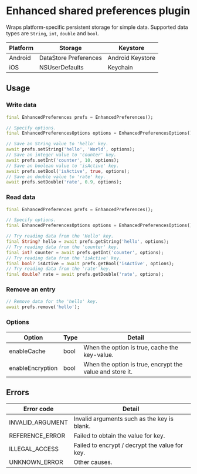 # Enhanced shared preferences plugin

Wraps platform-specific persistent storage for simple data. Supported data types are `String`, `int`, `double` and `bool`.

| Platform | Storage | Keystore |
| ---- | ---- | ---- |
| Android | DataStore Preferences | Android Keystore |
| iOS | NSUserDefaults | Keychain |

## Usage

### Write data

```dart
final EnhancedPreferences prefs = EnhancedPreferences();

// Specify options.
final EnhancedPreferencesOptions options = EnhancedPreferencesOptions();

// Save an String value to 'hello' key.
await prefs.setString('hello', 'World', options);
// Save an integer value to 'counter' key.
await prefs.setInt('counter', 10, options);
// Save an boolean value to 'isActive' key.
await prefs.setBool('isActive', true, options);
// Save an double value to 'rate' key.
await prefs.setDouble('rate', 0.9, options);
```

### Read data

```dart
final EnhancedPreferences prefs = EnhancedPreferences();

// Specify options.
final EnhancedPreferencesOptions options = EnhancedPreferencesOptions();

// Try reading data from the 'Hello' key.
final String? hello = await prefs.getString('hello', options);
// Try reading data from the 'counter' key.
final int? counter = await prefs.getInt('counter', options);
// Try reading data from the 'isActive' key.
final bool? isActive = await prefs.getBool('isActive', options);
// Try reading data from the 'rate' key.
final double? rate = await prefs.getDouble('rate', options);
```

### Remove an entry

```dart
// Remove data for the 'hello' key.
await prefs.remove('hello');
```

### Options

| Option | Type | Detail |
| ---- | ---- | ---- |
| enableCache | bool | When the option is true, cache the key-value. |
| enableEncryption | bool | When the option is true, encrypt the value and store it. |

## Errors

| Error code | Detail |
| ---- | ---- |
| INVALID_ARGUMENT | Invalid arguments such as the key is blank. |
| REFERENCE_ERROR | Failed to obtain the value for key. |
| ILLEGAL_ACCESS | Failed to encrypt / decrypt the value for key. |
| UNKNOWN_ERROR | Other causes. |
